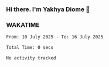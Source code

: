 ### Hi there. I'm Yakhya Diome 👋

### WAKATIME
<!--START_SECTION:waka-->

```txt
From: 10 July 2025 - To: 16 July 2025

Total Time: 0 secs

No activity tracked
```

<!--END_SECTION:waka-->
